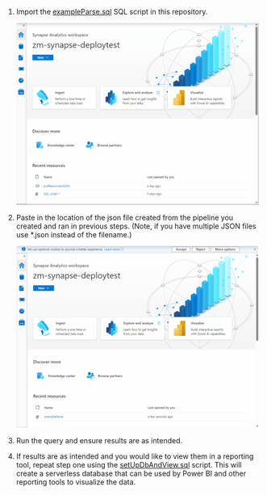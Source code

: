 1) Import the [exampleParse.sql](..\code\synapse\sql\exampleParse.sql) SQL script in this repository.

    ![](./images/runSql01.gif)

2) Paste in the location of the json file created from the pipeline you created and ran in previous steps. (Note, if you have multiple JSON files use *.json instead of the filename.)

    ![](./images/runSql02.gif)

3) Run the query and ensure results are as intended.
4) If results are as intended and you would like to view them in a reporting tool, repeat step one using the [setUpDbAndView.sql](../code/synapse/sql/setUpDbAndView.sql) script. This will create a serverless database that can be used by Power BI and other reporting tools to visualize the data.